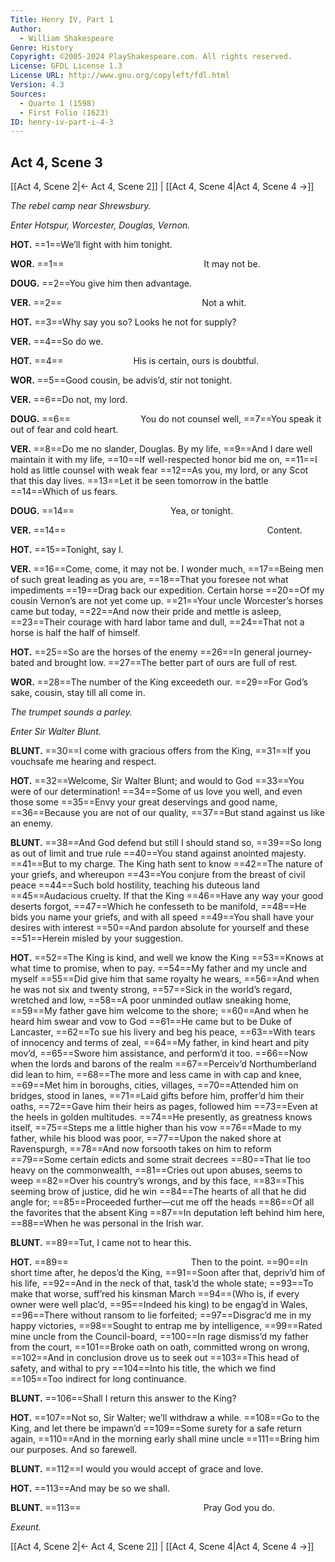 ```yaml
---
Title: Henry IV, Part 1
Author: 
  - William Shakespeare
Genre: History
Copyright: ©2005-2024 PlayShakespeare.com. All rights reserved.
License: GFDL License 1.3
License URL: http://www.gnu.org/copyleft/fdl.html
Version: 4.3
Sources:
  - Quarto 1 (1598)
  - First Folio (1623)
ID: henry-iv-part-i-4-3
---
```


## Act 4, Scene 3
[[Act 4, Scene 2|← Act 4, Scene 2]] | [[Act 4, Scene 4|Act 4, Scene 4 →]]

*The rebel camp near Shrewsbury.*

*Enter Hotspur, Worcester, Douglas, Vernon.*

**HOT.**
==1==We’ll fight with him tonight.

**WOR.**
==1==                It may not be.

**DOUG.**
==2==You give him then advantage.

**VER.**
==2==                Not a whit.

**HOT.**
==3==Why say you so? Looks he not for supply?

**VER.**
==4==So do we.

**HOT.**
==4==        His is certain, ours is doubtful.

**WOR.**
==5==Good cousin, be advis’d, stir not tonight.

**VER.**
==6==Do not, my lord.

**DOUG.**
==6==        You do not counsel well,
==7==You speak it out of fear and cold heart.

**VER.**
==8==Do me no slander, Douglas. By my life,
==9==And I dare well maintain it with my life,
==10==If well-respected honor bid me on,
==11==I hold as little counsel with weak fear
==12==As you, my lord, or any Scot that this day lives.
==13==Let it be seen tomorrow in the battle
==14==Which of us fears.

**DOUG.**
==14==           Yea, or tonight.

**VER.**
==14==                       Content.

**HOT.**
==15==Tonight, say I.

**VER.**
==16==Come, come, it may not be. I wonder much,
==17==Being men of such great leading as you are,
==18==That you foresee not what impediments
==19==Drag back our expedition. Certain horse
==20==Of my cousin Vernon’s are not yet come up.
==21==Your uncle Worcester’s horses came but today,
==22==And now their pride and mettle is asleep,
==23==Their courage with hard labor tame and dull,
==24==That not a horse is half the half of himself.

**HOT.**
==25==So are the horses of the enemy
==26==In general journey-bated and brought low.
==27==The better part of ours are full of rest.

**WOR.**
==28==The number of the King exceedeth our.
==29==For God’s sake, cousin, stay till all come in.

*The trumpet sounds a parley.*

*Enter Sir Walter Blunt.*

**BLUNT.**
==30==I come with gracious offers from the King,
==31==If you vouchsafe me hearing and respect.

**HOT.**
==32==Welcome, Sir Walter Blunt; and would to God
==33==You were of our determination!
==34==Some of us love you well, and even those some
==35==Envy your great deservings and good name,
==36==Because you are not of our quality,
==37==But stand against us like an enemy.

**BLUNT.**
==38==And God defend but still I should stand so,
==39==So long as out of limit and true rule
==40==You stand against anointed majesty.
==41==But to my charge. The King hath sent to know
==42==The nature of your griefs, and whereupon
==43==You conjure from the breast of civil peace
==44==Such bold hostility, teaching his duteous land
==45==Audacious cruelty. If that the King
==46==Have any way your good deserts forgot,
==47==Which he confesseth to be manifold,
==48==He bids you name your griefs, and with all speed
==49==You shall have your desires with interest
==50==And pardon absolute for yourself and these
==51==Herein misled by your suggestion.

**HOT.**
==52==The King is kind, and well we know the King
==53==Knows at what time to promise, when to pay.
==54==My father and my uncle and myself
==55==Did give him that same royalty he wears,
==56==And when he was not six and twenty strong,
==57==Sick in the world’s regard, wretched and low,
==58==A poor unminded outlaw sneaking home,
==59==My father gave him welcome to the shore;
==60==And when he heard him swear and vow to God
==61==He came but to be Duke of Lancaster,
==62==To sue his livery and beg his peace,
==63==With tears of innocency and terms of zeal,
==64==My father, in kind heart and pity mov’d,
==65==Swore him assistance, and perform’d it too.
==66==Now when the lords and barons of the realm
==67==Perceiv’d Northumberland did lean to him,
==68==The more and less came in with cap and knee,
==69==Met him in boroughs, cities, villages,
==70==Attended him on bridges, stood in lanes,
==71==Laid gifts before him, proffer’d him their oaths,
==72==Gave him their heirs as pages, followed him
==73==Even at the heels in golden multitudes.
==74==He presently, as greatness knows itself,
==75==Steps me a little higher than his vow
==76==Made to my father, while his blood was poor,
==77==Upon the naked shore at Ravenspurgh,
==78==And now forsooth takes on him to reform
==79==Some certain edicts and some strait decrees
==80==That lie too heavy on the commonwealth,
==81==Cries out upon abuses, seems to weep
==82==Over his country’s wrongs, and by this face,
==83==This seeming brow of justice, did he win
==84==The hearts of all that he did angle for;
==85==Proceeded further—cut me off the heads
==86==Of all the favorites that the absent King
==87==In deputation left behind him here,
==88==When he was personal in the Irish war.

**BLUNT.**
==89==Tut, I came not to hear this.

**HOT.**
==89==              Then to the point.
==90==In short time after, he depos’d the King,
==91==Soon after that, depriv’d him of his life,
==92==And in the neck of that, task’d the whole state;
==93==To make that worse, suff’red his kinsman March
==94==(Who is, if every owner were well plac’d,
==95==Indeed his king) to be engag’d in Wales,
==96==There without ransom to lie forfeited;
==97==Disgrac’d me in my happy victories,
==98==Sought to entrap me by intelligence,
==99==Rated mine uncle from the Council-board,
==100==In rage dismiss’d my father from the court,
==101==Broke oath on oath, committed wrong on wrong,
==102==And in conclusion drove us to seek out
==103==This head of safety, and withal to pry
==104==Into his title, the which we find
==105==Too indirect for long continuance.

**BLUNT.**
==106==Shall I return this answer to the King?

**HOT.**
==107==Not so, Sir Walter; we’ll withdraw a while.
==108==Go to the King, and let there be impawn’d
==109==Some surety for a safe return again,
==110==And in the morning early shall mine uncle
==111==Bring him our purposes. And so farewell.

**BLUNT.**
==112==I would you would accept of grace and love.

**HOT.**
==113==And may be so we shall.

**BLUNT.**
==113==              Pray God you do.

*Exeunt.*

[[Act 4, Scene 2|← Act 4, Scene 2]] | [[Act 4, Scene 4|Act 4, Scene 4 →]]